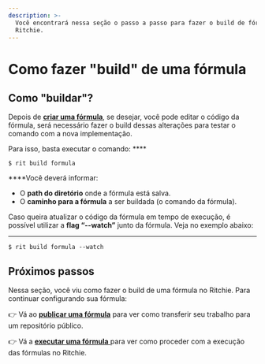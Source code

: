 ```yaml
---
description: >-
  Você encontrará nessa seção o passo a passo para fazer o build de fórmulas no
  Ritchie.
---
```


# Como fazer "build" de uma fórmula

## Como "buildar"?

Depois de [**criar uma fórmula**](como-criar-formulas.md),  se desejar, você pode editar o código da fórmula, será necessário fazer o build dessas alterações para testar o comando com a nova implementação. 

Para isso, basta executar o comando:  ****

```text
$ rit build formula
```

  
****Você deverá informar: 

* O **path  do diretório** onde a fórmula está salva.
* O **caminho para a fórmula** a ser buildada \(o comando da fórmula\). 

Caso queira atualizar o código da fórmula em tempo de execução, é possível utilizar a **flag “--watch”** junto da fórmula. Veja no exemplo abaixo:   
****

```text
$ rit build formula --watch
```

## Próximos passos

Nessa seção, você viu como fazer o build de uma fórmula no Ritchie. Para continuar configurando sua fórmula: 

👉 Vá ao [**publicar uma fórmula**](como-publicar-formula.md) para ver como transferir seu trabalho para um repositório público. 

👉 Vá a [**executar uma fórmula** ](executar-a-formula.md)para ver como proceder com a execução das fórmulas no Ritchie.

